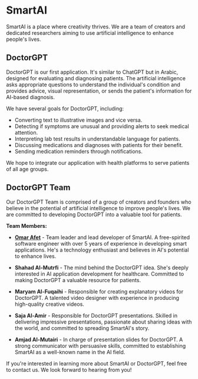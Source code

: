# SmartAI 

SmartAI is a place where creativity thrives. We are a team of creators and dedicated researchers aiming to use artificial intelligence to enhance people's lives.

## DoctorGPT

DoctorGPT is our first application. It's similar to ChatGPT but in Arabic, designed for evaluating and diagnosing patients. The artificial intelligence asks appropriate questions to understand the individual's condition and provides advice, visual representation, or sends the patient's information for AI-based diagnosis.

We have several goals for DoctorGPT, including:

- Converting text to illustrative images and vice versa.
- Detecting if symptoms are unusual and providing alerts to seek medical attention.
- Interpreting lab test results in understandable language for patients.
- Discussing medications and diagnoses with patients for their benefit.
- Sending medication reminders through notifications.

We hope to integrate our application with health platforms to serve patients of all age groups.

## DoctorGPT Team

Our DoctorGPT Team is comprised of a group of creators and founders who believe in the potential of artificial intelligence to improve people's lives. We are committed to developing DoctorGPT into a valuable tool for patients.

**Team Members:**

- [**Omar Afet**](https://profile.satr.codes/omarafet/public/overview) - Team leader and lead developer of SmartAI. A free-spirited software engineer with over 5 years of experience in developing smart applications. He's a technology enthusiast and believes in AI's potential to enhance lives.

- **Shahad Al-Mutrfi** - The mind behind the DoctorGPT idea. She's deeply interested in AI application development for healthcare. Committed to making DoctorGPT a valuable resource for patients.

- **Maryam Al-Fuqaihi** - Responsible for creating explanatory videos for DoctorGPT. A talented video designer with experience in producing high-quality creative videos.

- **Saja Al-Amir** - Responsible for DoctorGPT presentations. Skilled in delivering impressive presentations, passionate about sharing ideas with the world, and committed to spreading SmartAI's story.

- **Amjad Al-Mutairi** - In charge of presentation slides for DoctorGPT. A strong communicator with persuasive skills, committed to establishing SmartAI as a well-known name in the AI field.

If you're interested in learning more about SmartAI or DoctorGPT, feel free to contact us. We look forward to hearing from you!
